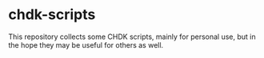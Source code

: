 chdk-scripts
============

This repository collects some CHDK scripts, mainly for personal use, but in the hope they may be useful for others as well.
